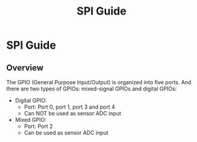 ﻿---
title: "SPI Guide"
---
# SPI Guide
## Overview

The GPIO (General Purpose Input/Output) is organized into five ports. And there are two types of GPIOs: mixed-signal GPIOs and digital GPIOs:
- Digital GPIO:
	- Port: Port 0, port 1, port 3 and port 4
	- Can NOT be used as sensor ADC input
- Mixed GPIO:
	- Port: Port 2
	- Can be used as sensor ADC input











